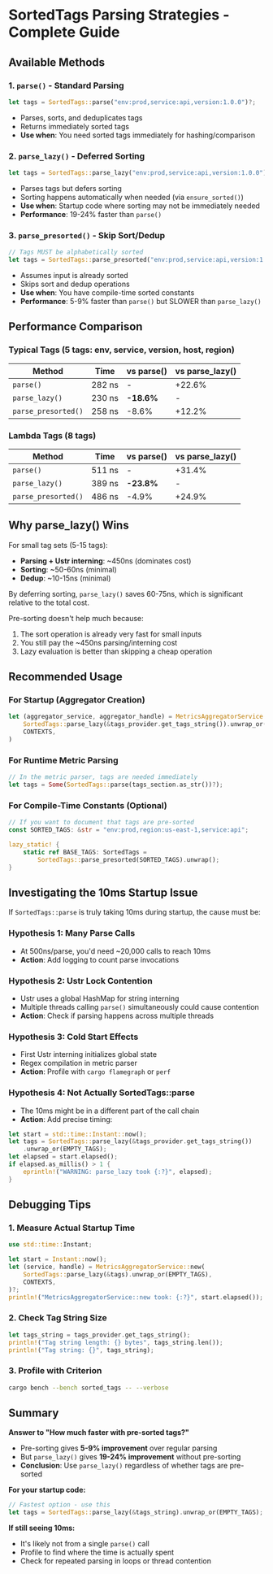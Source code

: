 # SortedTags Parsing Strategies - Complete Guide

## Available Methods

### 1. `parse()` - Standard Parsing
```rust
let tags = SortedTags::parse("env:prod,service:api,version:1.0.0")?;
```
- Parses, sorts, and deduplicates tags
- Returns immediately sorted tags
- **Use when**: You need sorted tags immediately for hashing/comparison

### 2. `parse_lazy()` - Deferred Sorting
```rust
let tags = SortedTags::parse_lazy("env:prod,service:api,version:1.0.0")?;
```
- Parses tags but defers sorting
- Sorting happens automatically when needed (via `ensure_sorted()`)
- **Use when**: Startup code where sorting may not be immediately needed
- **Performance**: 19-24% faster than `parse()`

### 3. `parse_presorted()` - Skip Sort/Dedup
```rust
// Tags MUST be alphabetically sorted
let tags = SortedTags::parse_presorted("env:prod,service:api,version:1.0.0")?;
```
- Assumes input is already sorted
- Skips sort and dedup operations
- **Use when**: You have compile-time sorted constants
- **Performance**: 5-9% faster than `parse()` but SLOWER than `parse_lazy()`

## Performance Comparison

### Typical Tags (5 tags: env, service, version, host, region)
| Method | Time | vs parse() | vs parse_lazy() |
|--------|------|-----------|-----------------|
| `parse()` | 282 ns | - | +22.6% |
| `parse_lazy()` | 230 ns | **-18.6%** | - |
| `parse_presorted()` | 258 ns | -8.6% | +12.2% |

### Lambda Tags (8 tags)
| Method | Time | vs parse() | vs parse_lazy() |
|--------|------|-----------|-----------------|
| `parse()` | 511 ns | - | +31.4% |
| `parse_lazy()` | 389 ns | **-23.8%** | - |
| `parse_presorted()` | 486 ns | -4.9% | +24.9% |

## Why parse_lazy() Wins

For small tag sets (5-15 tags):
- **Parsing + Ustr interning**: ~450ns (dominates cost)
- **Sorting**: ~50-60ns (minimal)
- **Dedup**: ~10-15ns (minimal)

By deferring sorting, `parse_lazy()` saves 60-75ns, which is significant relative to the total cost.

Pre-sorting doesn't help much because:
1. The sort operation is already very fast for small inputs
2. You still pay the ~450ns parsing/interning cost
3. Lazy evaluation is better than skipping a cheap operation

## Recommended Usage

### For Startup (Aggregator Creation)
```rust
let (aggregator_service, aggregator_handle) = MetricsAggregatorService::new(
    SortedTags::parse_lazy(&tags_provider.get_tags_string()).unwrap_or(EMPTY_TAGS),
    CONTEXTS,
)
```

### For Runtime Metric Parsing
```rust
// In the metric parser, tags are needed immediately
let tags = Some(SortedTags::parse(tags_section.as_str())?);
```

### For Compile-Time Constants (Optional)
```rust
// If you want to document that tags are pre-sorted
const SORTED_TAGS: &str = "env:prod,region:us-east-1,service:api";

lazy_static! {
    static ref BASE_TAGS: SortedTags = 
        SortedTags::parse_presorted(SORTED_TAGS).unwrap();
}
```

## Investigating the 10ms Startup Issue

If `SortedTags::parse` is truly taking 10ms during startup, the cause must be:

### Hypothesis 1: Many Parse Calls
- At 500ns/parse, you'd need ~20,000 calls to reach 10ms
- **Action**: Add logging to count parse invocations

### Hypothesis 2: Ustr Lock Contention
- Ustr uses a global HashMap for string interning
- Multiple threads calling `parse()` simultaneously could cause contention
- **Action**: Check if parsing happens across multiple threads

### Hypothesis 3: Cold Start Effects
- First Ustr interning initializes global state
- Regex compilation in metric parser
- **Action**: Profile with `cargo flamegraph` or `perf`

### Hypothesis 4: Not Actually SortedTags::parse
- The 10ms might be in a different part of the call chain
- **Action**: Add precise timing:

```rust
let start = std::time::Instant::now();
let tags = SortedTags::parse_lazy(&tags_provider.get_tags_string())
    .unwrap_or(EMPTY_TAGS);
let elapsed = start.elapsed();
if elapsed.as_millis() > 1 {
    eprintln!("WARNING: parse_lazy took {:?}", elapsed);
}
```

## Debugging Tips

### 1. Measure Actual Startup Time
```rust
use std::time::Instant;

let start = Instant::now();
let (service, handle) = MetricsAggregatorService::new(
    SortedTags::parse_lazy(&tags).unwrap_or(EMPTY_TAGS),
    CONTEXTS,
)?;
println!("MetricsAggregatorService::new took: {:?}", start.elapsed());
```

### 2. Check Tag String Size
```rust
let tags_string = tags_provider.get_tags_string();
println!("Tag string length: {} bytes", tags_string.len());
println!("Tag string: {}", tags_string);
```

### 3. Profile with Criterion
```bash
cargo bench --bench sorted_tags -- --verbose
```

## Summary

**Answer to "How much faster with pre-sorted tags?"**
- Pre-sorting gives **5-9% improvement** over regular parsing
- But `parse_lazy()` gives **19-24% improvement** without pre-sorting
- **Conclusion**: Use `parse_lazy()` regardless of whether tags are pre-sorted

**For your startup code:**
```rust
// Fastest option - use this
let tags = SortedTags::parse_lazy(&tags_string).unwrap_or(EMPTY_TAGS);
```

**If still seeing 10ms:**
- It's likely not from a single `parse()` call
- Profile to find where the time is actually spent
- Check for repeated parsing in loops or thread contention

